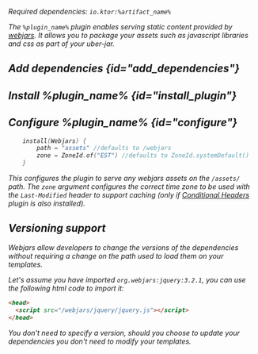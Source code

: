 [//]: # (title: Webjars)

<var name="plugin_name" value="Webjars"/>
<var name="artifact_name" value="ktor-server-webjars"/>

<microformat>
<p>
Required dependencies: <code>io.ktor:%artifact_name%</code>
</p>
</microformat>

<include src="lib.xml" include-id="outdated_warning"/>

The `%plugin_name%` plugin enables serving static content provided by [webjars](https://www.webjars.org/). It allows you to package your assets such as javascript libraries and css as part of your uber-jar.

## Add dependencies {id="add_dependencies"}

<include src="lib.xml" include-id="add_ktor_artifact_intro"/>
<include src="lib.xml" include-id="add_ktor_artifact"/>

## Install %plugin_name% {id="install_plugin"}

<include src="lib.xml" include-id="install_plugin"/>


## Configure %plugin_name% {id="configure"}

```kotlin
    install(Webjars) {
        path = "assets" //defaults to /webjars
        zone = ZoneId.of("EST") //defaults to ZoneId.systemDefault()
    }
```

This configures the plugin to serve any webjars assets on the `/assets/` path. The `zone` argument configures the correct time zone to
be used with the `Last-Modified` header to support caching (only if [Conditional Headers](conditional_headers.md) plugin is also installed).



## Versioning support

Webjars allow developers to change the versions of the dependencies without requiring a change on the path used to load them on your templates.

Let's assume you have imported `org.webjars:jquery:3.2.1`, you can use the following html code to import it:

```html
<head>
  <script src="/webjars/jquery/jquery.js"></script>
</head>  
```

You don't need to specify a version, should you choose to update your dependencies you don't need to modify your templates.